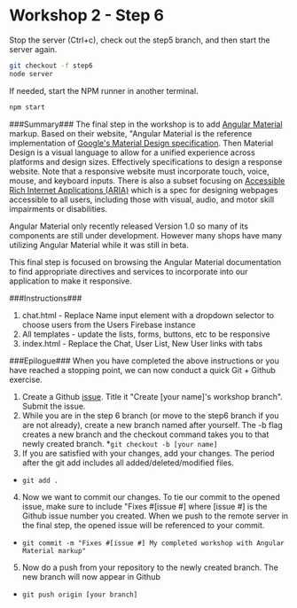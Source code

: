 # Workshop 2 - Step 6

Stop the server (Ctrl+c), check out the step5 branch, and then start the server again.

```bash
git checkout -f step6
node server
```

If needed, start the NPM runner in another terminal.
```bash
npm start
```

###Summary###
The final step in the workshop is to add [Angular Material](https://material.angularjs.org) markup. Based on their website, "Angular Material is the reference implementation of [Google's Material Design specification](https://www.google.com/design/spec/material-design/introduction.html). Then Material Design is a visual language to allow for a unified experience across platforms and design sizes. Effectively specifications to design a response website. Note that a responsive website must incorporate touch, voice, mouse, and keyboard inputs. There is also a subset focusing on [Accessible Rich Internet Applications (ARIA)](https://en.wikipedia.org/wiki/WAI-ARIA) which is a spec for designing webpages accessible to all users, including those with visual, audio, and motor skill impairments or disabilities.

Angular Material only recently released Version 1.0 so many of its components are still under development. However many shops have many utilizing Angular Material while it was still in beta.

This final step is focused on browsing the Angular Material documentation to find appropriate directives and services to incorporate into our application to make it responsive.

###Instructions###
1. chat.html - Replace Name input element with a dropdown selector to choose users from the Users Firebase instance
2. All templates - update the lists, forms, buttons, etc to be responsive
3. index.html - Replace the Chat, User List, New User links with tabs

###Epilogue###
When you have completed the above instructions or you have reached a stopping point, we can now conduct a quick Git + Github exercise.

1. Create a Github [issue](https://github.com/addevonly/workshop2-angular-material/issues/new). Title it "Create [your name]'s workshop branch". Submit the issue.
2. While you are in the step 6 branch (or move to the step6 branch if you are not already), create a new branch named after yourself. The -b flag creates a new branch and the checkout command takes you to that newly created branch.
 *```git checkout -b [your name]```
3. If you are satisfied with your changes, add your changes. The period after the git add includes all added/deleted/modified files.
 * ```git add .```
4. Now we want to commit our changes. To tie our commit to the opened issue, make sure to include "Fixes #[issue #] where [issue #] is the Github issue number you created. When we push to the remote server in the final step, the opened issue will be referenced to your commit. 
 * ```git commit -m "Fixes #[issue #] My completed workshop with Angular Material markup"```
5. Now do a push from your repository to the newly created branch. The new branch will now appear in Github
 * ```git push origin [your branch]```
